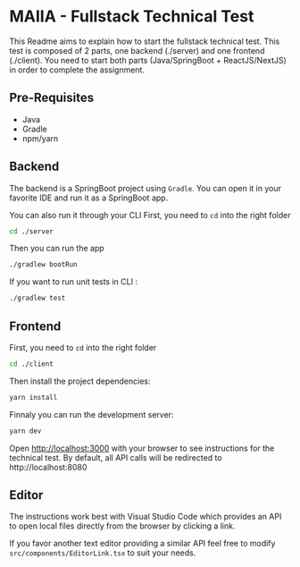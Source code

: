 # MAIIA - Fullstack Technical Test
This Readme aims to explain how to start the fullstack technical test.
This test is composed of 2 parts, one backend (./server) and one frontend (./client). You need to start both parts (Java/SpringBoot + ReactJS/NextJS) in order to complete the assignment.

## Pre-Requisites
- Java
- Gradle
- npm/yarn

## Backend
The backend is a SpringBoot project using `Gradle`. You can open it in your favorite IDE and run it as a SpringBoot app.

You can also run it through your CLI
First, you need to `cd` into the right folder

```bash
cd ./server
```

Then you can run the app
```bash
./gradlew bootRun
```

If you want to run unit tests in CLI : 

```bash
./gradlew test
```

## Frontend
First, you need to `cd` into the right folder

```bash
cd ./client
```

Then install the project dependencies:

```bash
yarn install
```

Finnaly you can run the development server:

```bash
yarn dev
```

Open [http://localhost:3000](http://localhost:3000) with your browser to see instructions for the technical test.
By default, all API calls will be redirected to http://localhost:8080

## Editor

The instructions work best with Visual Studio Code which provides an API to open local files directly from the browser by clicking a link.

If you favor another text editor providing a similar API feel free to modify `src/components/EditorLink.tsx` to suit your needs.
